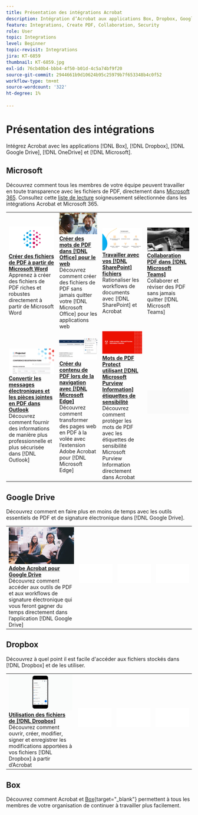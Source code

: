 ```yaml
---
title: Présentation des intégrations Acrobat
description: Intégration d’Acrobat aux applications Box, Dropbox, Google Drive, OneDrive et Microsoft
feature: Integrations, Create PDF, Collaboration, Security
role: User
topic: Integrations
level: Beginner
topic-revisit: Integrations
jira: KT-6859
thumbnail: KT-6859.jpg
exl-id: 76cb40b4-bbb4-4f50-b01d-4c5a74bf9f20
source-git-commit: 2944661b9d10624b95c25979b7f653348b4c0f52
workflow-type: tm+mt
source-wordcount: '322'
ht-degree: 1%

---
```


# Présentation des intégrations

Intégrez Acrobat avec les applications [!DNL Box], [!DNL Dropbox], [!DNL Google Drive], [!DNL OneDrive] et [!DNL Microsoft].

## Microsoft

Découvrez comment tous les membres de votre équipe peuvent travailler en toute transparence avec les fichiers de PDF, directement dans [Microsoft 365](https://www.adobe.com/documentcloud/integrations/microsoft-office-365.html). Consultez cette [liste de lecture](https://experienceleague.adobe.com/en/playlists/acrobat-integrate-microsoft-365) soigneusement sélectionnée dans les intégrations Acrobat et Microsoft 365.

<table style="table-layout:fixed">
<tr>
  <td>
    <a href="createfromword.md">
      <img alt="Création de fichiers de PDF à partir de Microsoft Word" src="../assets/create-word.png" />
    </a>
    <div>
    <a href="createfromword.md"><strong>Créer des fichiers de PDF à partir de Microsoft Word</strong></a>
    </div>
    Apprenez à créer des fichiers de PDF riches et robustes directement à partir de Microsoft Word
    <br>
  </td>
  <td>
    <a href="createofficeweb.md">
      <img alt="Créer des mots de PDF dans [!DNL Office] pour le web" src="../assets/office-web.png" />
    </a>
    <div>
    <a href="createofficeweb.md"><strong>Créer des mots de PDF dans [!DNL Office] pour le web</strong></a>
    </div>
    Découvrez comment créer des fichiers de PDF sans jamais quitter votre [!DNL Microsoft Office] pour les applications web
    <br>
  </td> 
  <td>
    <a href="acrobatandsp.md">
      <img alt="Travailler avec vos fichiers [!DNL SharePoint]" src="../assets/work-sharepoint.png" />
    </a>
    <div>
    <a href="acrobatandsp.md"><strong>Travailler avec vos [!DNL SharePoint] fichiers</strong></a>
    </div>
    Rationaliser les workflows de documents avec [!DNL SharePoint] et Acrobat
    <br>
  </td>
  <td>
    <a href="acrobatandteams.md">
      <img alt="collaboration PDF dans [!DNL Microsoft Teams]" src="../assets/collaboration-teams.png" />
    </a>
    <div>
    <a href="acrobatandteams.md"><strong>Collaboration PDF dans [!DNL Microsoft Teams]</strong></a>
    </div>
    Collaborer et réviser des PDF sans jamais quitter [!DNL Microsoft Teams]
    <br>
  </td>
</tr>
<tr>
  <td>
    <a href="outlook.md">
      <img alt="Conversion de messages électroniques et de pièces jointes en PDF dans Outlook" src="../assets/outlook.png" />
    </a>
    <div>
    <a href="outlook.md"><strong>Convertir les messages électroniques et les pièces jointes en PDF dans Outlook</strong></a>
    </div>
    Découvrez comment fournir des informations de manière plus professionnelle et plus sécurisée dans [!DNL Outlook]
    <br>
  </td>
  <td>
    <a href="edge.md">
      <img alt="Création de contenu de PDF lors de la navigation avec [!DNL Microsoft Edge]" src="../assets/edge.png" />
    </a>
    <div>
    <a href="edge.md"><strong>Créer du contenu de PDF lors de la navigation avec [!DNL Microsoft Edge]</strong></a>
    </div>
    Découvrez comment transformer des pages web en PDF à la volée avec l’extension Adobe Acrobat pour [!DNL Microsoft Edge]
    <br>
  </td>
  <td>
    <a href="microsoftsensitivitylabels.md">
      <img alt="Protect PDF utilisant des étiquettes de sensibilité [!DNL Microsoft Purview Information]" src="../assets/purview.png" />
    </a>
    <div>
    <a href="microsoftsensitivitylabels.md"><strong>Mots de PDF Protect utilisant [!DNL Microsoft Purview Information] étiquettes de sensibilité</strong></a>
    </div>
    Découvrez comment protéger les mots de PDF avec les étiquettes de sensibilité Microsoft Purview Information directement dans Acrobat
    <br>
  </td>
  <td>
   <img alt="Espaceur" src="../assets/Grayspacer.png" />
    <div>
    <br>
  </td>
</tr>
</table>

## Google Drive

Découvrez comment en faire plus en moins de temps avec les outils essentiels de PDF et de signature électronique dans [!DNL Google Drive].

<table style="table-layout:fixed">
<tr>
  <td>
    <a href="acrobatandgoogle.md">
      <img alt="Adobe Acrobat pour Google Drive" src="../assets/google.png" />
    </a>
    <div>
    <a href="acrobatandgoogle.md"><strong>Adobe Acrobat pour Google Drive</strong></a>
    </div>
    Découvrez comment accéder aux outils de PDF et aux workflows de signature électronique qui vous feront gagner du temps directement dans l’application [!DNL Google Drive]
    <br>
  </td>
  <td>
   <img alt="Espaceur" src="../assets/Whitespacer.png" />
    <div>
    <br>
  </td>
  <td>
   <img alt="Espaceur" src="../assets/Whitespacer.png" />
    <div>
    <br>
  </td>
  <td>
   <img alt="Espaceur" src="../assets/Whitespacer.png" />
    <div>
    <br>
  </td>
</tr>
</table>

## Dropbox

Découvrez à quel point il est facile d&#39;accéder aux fichiers stockés dans [!DNL Dropbox] et de les utiliser.

<table style="table-layout:fixed">
<tr>
  <td>
    <a href="acrobat-dropbox.md">
      <img alt="Travailler avec des fichiers de [!DNL Dropbox]" src="../assets/work-dropbox.png" />
    </a>
    <div>
    <a href="acrobat-dropbox.md"><strong>Utilisation des fichiers de [!DNL Dropbox]</strong></a>
    </div>
    Découvrez comment ouvrir, créer, modifier, signer et enregistrer les modifications apportées à vos fichiers [!DNL Dropbox] à partir d’Acrobat
    <br>
  </td>
  <td>
   <img alt="Espaceur" src="../assets/Whitespacer.png" />
    <div>
    <br>
  </td>
  <td>
   <img alt="Espaceur" src="../assets/Whitespacer.png" />
    <div>
    <br>
  </td>
  <td>
   <img alt="Espaceur" src="../assets/Whitespacer.png" />
    <div>
    <br>
  </td>
</tr>
</table>

## Box

Découvrez comment Acrobat et [Box](https://www.adobe.com/documentcloud/integrations/box.html){target="_blank"} permettent à tous les membres de votre organisation de continuer à travailler plus facilement.
